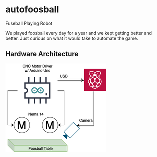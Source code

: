 # autofoosball
Fuseball Playing Robot

We played foosball every day for a year and we kept getting better and better. Just curious on what it would take to automate the game.


## Hardware Architecture

![foos](docs/foosball_arch.png)
